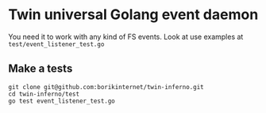 # Twin universal Golang event daemon

You need it to work with any kind of FS events. Look at use examples at `test/event_listener_test.go` 

## Make a tests
```shell script
git clone git@github.com:borikinternet/twin-inferno.git
cd twin-inferno/test
go test event_listener_test.go
``` 
